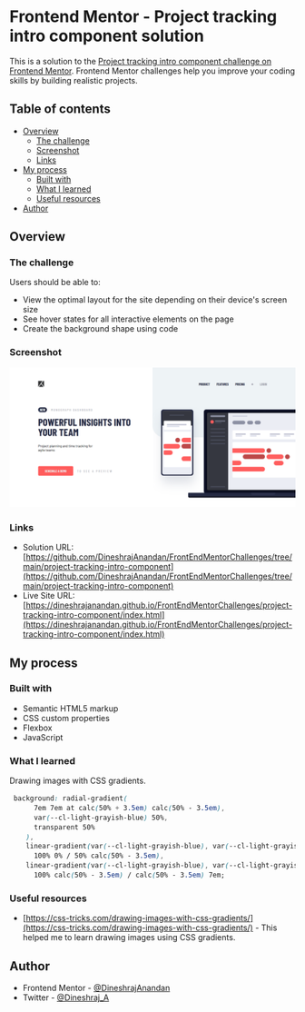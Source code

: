 # Frontend Mentor - Project tracking intro component solution

This is a solution to the [Project tracking intro component challenge on Frontend Mentor](https://www.frontendmentor.io/challenges/project-tracking-intro-component-5d289097500fcb331a67d80e). Frontend Mentor challenges help you improve your coding skills by building realistic projects. 

## Table of contents

- [Overview](#overview)
  - [The challenge](#the-challenge)
  - [Screenshot](#screenshot)
  - [Links](#links)
- [My process](#my-process)
  - [Built with](#built-with)
  - [What I learned](#what-i-learned)
  - [Useful resources](#useful-resources)
- [Author](#author)

## Overview

### The challenge

Users should be able to:

- View the optimal layout for the site depending on their device's screen size
- See hover states for all interactive elements on the page
- Create the background shape using code

### Screenshot

![](./screenshot.png)

### Links

- Solution URL: [https://github.com/DineshrajAnandan/FrontEndMentorChallenges/tree/main/project-tracking-intro-component](https://github.com/DineshrajAnandan/FrontEndMentorChallenges/tree/main/project-tracking-intro-component)
- Live Site URL: [https://dineshrajanandan.github.io/FrontEndMentorChallenges/project-tracking-intro-component/index.html](https://dineshrajanandan.github.io/FrontEndMentorChallenges/project-tracking-intro-component/index.html)

## My process

### Built with

- Semantic HTML5 markup
- CSS custom properties
- Flexbox
- JavaScript

### What I learned

Drawing images with CSS gradients.

```css
 background: radial-gradient(
      7em 7em at calc(50% + 3.5em) calc(50% - 3.5em),
      var(--cl-light-grayish-blue) 50%,
      transparent 50%
    ),
    linear-gradient(var(--cl-light-grayish-blue), var(--cl-light-grayish-blue))
      100% 0% / 50% calc(50% - 3.5em),
    linear-gradient(var(--cl-light-grayish-blue), var(--cl-light-grayish-blue))
      100% calc(50% - 3.5em) / calc(50% - 3.5em) 7em;
```

### Useful resources

- [https://css-tricks.com/drawing-images-with-css-gradients/](https://css-tricks.com/drawing-images-with-css-gradients/) - This helped me to learn drawing images using CSS gradients.

## Author

- Frontend Mentor - [@DineshrajAnandan](https://www.frontendmentor.io/profile/DineshrajAnandan)
- Twitter - [@Dineshraj_A](https://www.twitter.com/Dineshraj_A)

